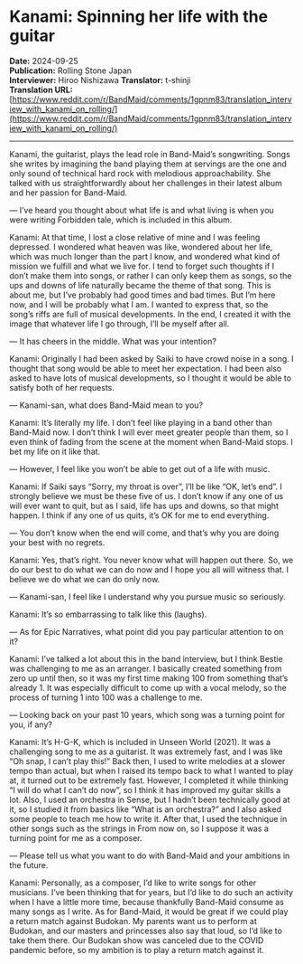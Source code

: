 ﻿# Kanami: Spinning her life with the guitar

**Date:** 2024-09-25  
**Publication:** Rolling Stone Japan  
**Interviewer:** Hiroo Nishizawa  **Translator:** t-shinji  
**Translation URL:** [https://www.reddit.com/r/BandMaid/comments/1gpnm83/translation_interview_with_kanami_on_rolling/](https://www.reddit.com/r/BandMaid/comments/1gpnm83/translation_interview_with_kanami_on_rolling/)  

---

Kanami, the guitarist, plays the lead role in Band-Maid’s songwriting. Songs she writes by imagining the band playing them at servings are the one and only sound of technical hard rock with melodious approachability. She talked with us straightforwardly about her challenges in their latest album and her passion for Band-Maid.

― I’ve heard you thought about what life is and what living is when you were writing Forbidden tale, which is included in this album.

Kanami: At that time, I lost a close relative of mine and I was feeling depressed. I wondered what heaven was like, wondered about her life, which was much longer than the part I know, and wondered what kind of mission we fulfill and what we live for. I tend to forget such thoughts if I don’t make them into songs, or rather I can only keep them as songs, so the ups and downs of life naturally became the theme of that song. This is about me, but I’ve probably had good times and bad times. But I’m here now, and I will be probably what I am. I wanted to express that, so the song’s riffs are full of musical developments. In the end, I created it with the image that whatever life I go through, I’ll be myself after all.

― It has cheers in the middle. What was your intention?

Kanami: Originally I had been asked by Saiki to have crowd noise in a song. I thought that song would be able to meet her expectation. I had been also asked to have lots of musical developments, so I thought it would be able to satisfy both of her requests.

― Kanami-san, what does Band-Maid mean to you?

Kanami: It’s literally my life. I don’t feel like playing in a band other than Band-Maid now. I don’t think I will ever meet greater people than them, so I even think of fading from the scene at the moment when Band-Maid stops. I bet my life on it like that.

― However, I feel like you won’t be able to get out of a life with music.

Kanami: If Saiki says “Sorry, my throat is over”, I’ll be like “OK, let’s end”. I strongly believe we must be these five of us. I don’t know if any one of us will ever want to quit, but as I said, life has ups and downs, so that might happen. I think if any one of us quits, it’s OK for me to end everything.

― You don’t know when the end will come, and that’s why you are doing your best with no regrets.

Kanami: Yes, that’s right. You never know what will happen out there. So, we do our best to do what we can do now and I hope you all will witness that. I believe we do what we can do only now.

― Kanami-san, I feel like I understand why you pursue music so seriously.

Kanami: It’s so embarrassing to talk like this (laughs).

― As for Epic Narratives, what point did you pay particular attention to on it?

Kanami: I’ve talked a lot about this in the band interview, but I think Bestie was challenging to me as an arranger. I basically created something from zero up until then, so it was my first time making 100 from something that’s already 1. It was especially difficult to come up with a vocal melody, so the process of turning 1 into 100 was a challenge to me.

― Looking back on your past 10 years, which song was a turning point for you, if any?

Kanami: It’s H-G-K, which is included in Unseen World (2021). It was a challenging song to me as a guitarist. It was extremely fast, and I was like “Oh snap, I can’t play this!” Back then, I used to write melodies at a slower tempo than actual, but when I raised its tempo back to what I wanted to play at, it turned out to be extremely fast. However, I completed it while thinking “I will do what I can’t do now”, so I think it has improved my guitar skills a lot. Also, I used an orchestra in Sense, but I hadn’t been technically good at it, so I studied it from basics like “What is an orchestra?” and I also asked some people to teach me how to write it. After that, I used the technique in other songs such as the strings in From now on, so I suppose it was a turning point for me as a composer.

― Please tell us what you want to do with Band-Maid and your ambitions in the future.

Kanami: Personally, as a composer, I’d like to write songs for other musicians. I’ve been thinking that for years, but I’d like to do such an activity when I have a little more time, because thankfully Band-Maid consume as many songs as I write. As for Band-Maid, it would be great if we could play a return match against Budokan. My parents want us to perform at Budokan, and our masters and princesses also say that loud, so I’d like to take them there. Our Budokan show was canceled due to the COVID pandemic before, so my ambition is to play a return match against it.
